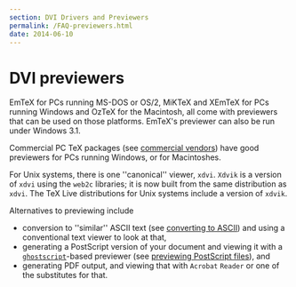 ```yaml
---
section: DVI Drivers and Previewers
permalink: /FAQ-previewers.html
date: 2014-06-10
---
```


# DVI previewers

EmTeX for PCs running MS-DOS or OS/2, MiKTeX and
XEmTeX for PCs running Windows and OzTeX for the Macintosh, all
come with previewers that can be used on those platforms. EmTeX's
previewer can also be run under Windows&nbsp;3.1.

Commercial PC TeX packages (see 
[commercial vendors](FAQ-commercial.md))
have good previewers for PCs running Windows, or for Macintoshes.

For Unix systems, there is one ''canonical'' viewer, `xdvi`.
`Xdvik` is a version of `xdvi` using the
`web2c` libraries; it is now built from the same distribution
as `xdvi`.  The TeX&nbsp;Live distributions for Unix systems
include a version of `xdvik`.

Alternatives to previewing include
  

-  conversion to ''similar'' ASCII text (see
    [converting to ASCII](FAQ-toascii.md)) and using a
    conventional text viewer to look at that,
-  generating a PostScript version of your document and viewing it
    with a
    [`ghostscript`](http://www.ghostscript.com/)-based
    previewer (see 
    [previewing PostScript files](FAQ-PSpreview.md)), and
-  generating  PDF output, and viewing that with
    `Acrobat` `Reader` or one of the substitutes for that.

